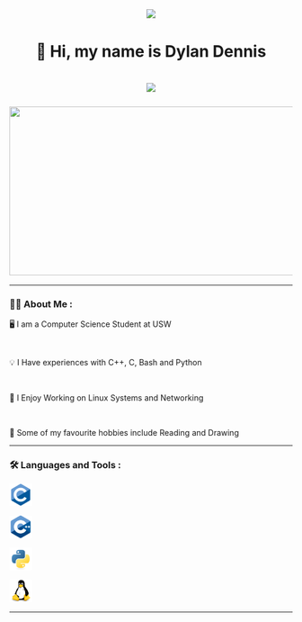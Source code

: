 <div id="header" align="center">

 <img src="https://media.giphy.com/media/VZUhn04QSs0AmsHRic/giphy.gif" width="100"/>

 <h1>

  👋 Hi, my name is Dylan Dennis

  <img src="https://media.giphy.com/media/hvRJCLFzcasrR4ia7z/giphy.gif" width="30px"/>

 </h1>

</div>

<div align="center">

 <img src="https://media.giphy.com/media/26tn33aiTi1jkl6H6/giphy.gif" width="600" height="300"/>

</div>


---


### :woman_technologist: About Me :

🖥️ I am a Computer Science Student at USW

<br>

💡 I Have experiences with C++, C, Bash and Python

<br>

🐧 I Enjoy Working on Linux Systems and Networking

<br>

📖 Some of my favourite hobbies include Reading and Drawing


---


### :hammer_and_wrench: Languages and Tools :

<div>

 <img src="https://github.com/devicons/devicon/blob/master/icons/c/c-original.svg" title="C" alt="C" width="40" height="40"/>&nbsp;
 

 <img src="https://github.com/devicons/devicon/blob/master/icons/cplusplus/cplusplus-original.svg" title="C++" alt="C++" width="40" height="40"/>&nbsp;

 <img src="https://github.com/devicons/devicon/blob/master/icons/python/python-original.svg" title="Python" alt="Python" width="40" height="40"/>&nbsp;

 <img src="https://github.com/devicons/devicon/blob/master/icons/linux/linux-original.svg" title="Linux" alt="Linux" width="40" height="40"/>&nbsp;


</div>


---


<!---

Dylan-D-999/Dylan-D-999 is a ✨ special ✨ repository because its `README.md` (this file) appears on your GitHub profile.

You can click the Preview link to take a look at your changes.

--->
